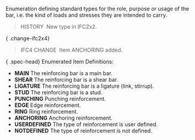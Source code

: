 ﻿Enumeration defining standard types for the role, purpose or usage of the bar, i.e. the kind of loads and stresses they are intended to carry.

> HISTORY&nbsp; New type in IFC2x2.

{ .change-ifc2x4}
> IFC4 CHANGE&nbsp; Item ANCHORING added.

{ .spec-head}
Enumerated Item Definitions:

* **MAIN** The reinforcing bar is a main bar. 
* **SHEAR** The reinforcing bar is a shear bar. 
* **LIGATURE** The reinforcing bar is a ligature (link, stirrup). 
* **STUD** The reinforcing bar is a stud. 
* **PUNCHING** Punching reinforcement. 
* **EDGE** Edge reinforcement. 
* **RING** Ring reinforcement. 
* **ANCHORING** Anchoring reinforcement. 
* **USERDEFINED** The type of reinforcement is user defined. 
* **NOTDEFINED** The type of reinforcement is not defined.
